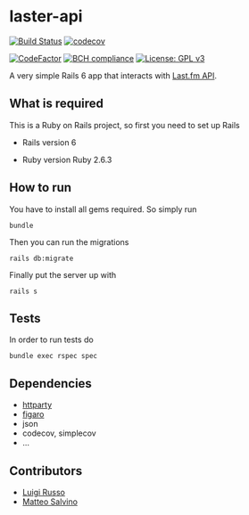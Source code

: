 # laster-api
[![Build Status](https://travis-ci.com/lrusso96/laster-api.svg?token=uoNxtXYBDHpqERGMiZA8&branch=master)](https://travis-ci.com/lrusso96/laster-api)
[![codecov](https://img.shields.io/codecov/c/github/lrusso96/laster-api.svg)](https://codecov.io/gh/lrusso96/laster-api)


[![CodeFactor](https://www.codefactor.io/repository/github/lrusso96/laster-api/badge)](https://www.codefactor.io/repository/github/lrusso96/laster-api)
[![BCH compliance](https://bettercodehub.com/edge/badge/lrusso96/laster-api?branch=master)](https://bettercodehub.com/)
[![License: GPL v3](https://img.shields.io/badge/License-GPL%20v3-blue.svg)](https://www.gnu.org/licenses/gpl-3.0)


A very simple Rails 6 app that interacts with [Last.fm API](https://www.last.fm/api).

## What is required
This is a Ruby on Rails project, so first you need to set up Rails

* Rails version
    6

* Ruby version
    Ruby 2.6.3

## How to run
You have to install all gems required. So simply run

    bundle

Then you can run the migrations

    rails db:migrate

Finally put the server up with

    rails s

## Tests
In order to run tests do

    bundle exec rspec spec

## Dependencies
* [httparty](https://github.com/jnunemaker/httparty)
* [figaro](https://github.com/laserlemon/figaro)
* json
* codecov, simplecov
* ...

## Contributors
* [Luigi Russo](https://github.com/lrusso96)
* [Matteo Salvino](https://github.com/matteosalvino)
